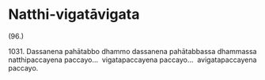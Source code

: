 # Natthi-vigatāvigata

(96.)

1031\. Dassanena pahātabbo dhammo dassanena pahātabbassa dhammassa natthipaccayena paccayo…  vigatapaccayena paccayo…  avigatapaccayena paccayo.
